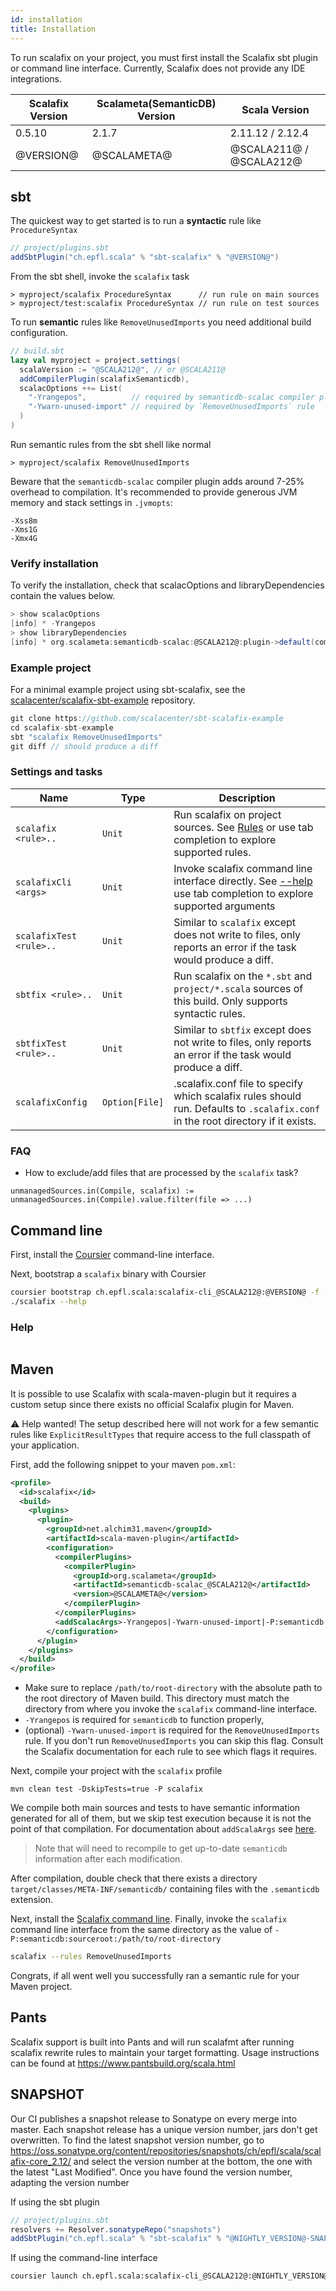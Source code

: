 ```yaml
---
id: installation
title: Installation
---
```


To run scalafix on your project, you must first install the Scalafix sbt plugin
or command line interface. Currently, Scalafix does not provide any IDE
integrations.

| Scalafix Version | Scalameta(SemanticDB) Version | Scala Version           |
| ---------------- | ----------------------------- | ----------------------- |
| 0.5.10           | 2.1.7                         | 2.11.12 / 2.12.4        |
| @VERSION@        | @SCALAMETA@                   | @SCALA211@ / @SCALA212@ |

## sbt

The quickest way to get started is to run a **syntactic** rule like
`ProcedureSyntax`

```scala
// project/plugins.sbt
addSbtPlugin("ch.epfl.scala" % "sbt-scalafix" % "@VERSION@")
```

From the sbt shell, invoke the `scalafix` task

```
> myproject/scalafix ProcedureSyntax      // run rule on main sources
> myproject/test:scalafix ProcedureSyntax // run rule on test sources
```

To run **semantic** rules like `RemoveUnusedImports` you need additional build
configuration.

```scala
// build.sbt
lazy val myproject = project.settings(
  scalaVersion := "@SCALA212@", // or @SCALA211@
  addCompilerPlugin(scalafixSemanticdb),
  scalacOptions ++= List(
    "-Yrangepos",          // required by semanticdb-scalac compiler plugin
    "-Ywarn-unused-import" // required by `RemoveUnusedImports` rule
  )
)
```

Run semantic rules from the sbt shell like normal

```
> myproject/scalafix RemoveUnusedImports
```

Beware that the `semanticdb-scalac` compiler plugin adds around 7-25% overhead
to compilation. It's recommended to provide generous JVM memory and stack
settings in `.jvmopts`:

```
-Xss8m
-Xms1G
-Xmx4G
```

### Verify installation

To verify the installation, check that scalacOptions and libraryDependencies
contain the values below.

```scala
> show scalacOptions
[info] * -Yrangepos
> show libraryDependencies
[info] * org.scalameta:semanticdb-scalac:@SCALA212@:plugin->default(compile)
```

### Example project

For a minimal example project using sbt-scalafix, see the
[scalacenter/scalafix-sbt-example](https://github.com/scalacenter/scalafix-sbt-example)
repository.

```scala
git clone https://github.com/scalacenter/sbt-scalafix-example
cd scalafix-sbt-example
sbt "scalafix RemoveUnusedImports"
git diff // should produce a diff
```

### Settings and tasks

| Name                    | Type           | Description                                                                                                                      |
| ----------------------- | -------------- | -------------------------------------------------------------------------------------------------------------------------------- |
| `scalafix <rule>..`     | `Unit`         | Run scalafix on project sources. See [Rules](rules/overview.md) or use tab completion to explore supported rules.                |
| `scalafixCli <args>`    | `Unit`         | Invoke scalafix command line interface directly. See [--help](#help) use tab completion to explore supported arguments           |
| `scalafixTest <rule>..` | `Unit`         | Similar to `scalafix` except does not write to files, only reports an error if the task would produce a diff.                    |
| `sbtfix <rule>..`       | `Unit`         | Run scalafix on the `*.sbt` and `project/*.scala` sources of this build. Only supports syntactic rules.                          |
| `sbtfixTest <rule>..`   | `Unit`         | Similar to `sbtfix` except does not write to files, only reports an error if the task would produce a diff.                      |
| `scalafixConfig`        | `Option[File]` | .scalafix.conf file to specify which scalafix rules should run. Defaults to `.scalafix.conf` in the root directory if it exists. |

### FAQ

- How to exclude/add files that are processed by the `scalafix` task?

```
unmanagedSources.in(Compile, scalafix) := unmanagedSources.in(Compile).value.filter(file => ...)
```

## Command line

First, install the [Coursier](https://github.com/coursier/coursier#command-line)
command-line interface.

Next, bootstrap a `scalafix` binary with Coursier

```sh
coursier bootstrap ch.epfl.scala:scalafix-cli_@SCALA212@:@VERSION@ -f --main scalafix.cli.Cli -o scalafix
./scalafix --help
```

### Help

```scala mdoc:--help

```

## Maven

It is possible to use Scalafix with scala-maven-plugin but it requires a custom
setup since there exists no official Scalafix plugin for Maven.

⚠️ Help wanted! The setup described here will not work for a few semantic rules
like `ExplicitResultTypes` that require access to the full classpath of your
application.

First, add the following snippet to your maven `pom.xml`:

```xml
<profile>
  <id>scalafix</id>
  <build>
    <plugins>
      <plugin>
        <groupId>net.alchim31.maven</groupId>
        <artifactId>scala-maven-plugin</artifactId>
        <configuration>
          <compilerPlugins>
            <compilerPlugin>
              <groupId>org.scalameta</groupId>
              <artifactId>semanticdb-scalac_@SCALA212@</artifactId>
              <version>@SCALAMETA@</version>
            </compilerPlugin>
          </compilerPlugins>
          <addScalacArgs>-Yrangepos|-Ywarn-unused-import|-P:semanticdb:sourceroot:/path/to/root-directory</addScalacArgs>
        </configuration>
      </plugin>
    </plugins>
  </build>
</profile>
```

- Make sure to replace `/path/to/root-directory` with the absolute path to the
  root directory of Maven build. This directory must match the directory from
  where you invoke the `scalafix` command-line interface.
- `-Yrangepos` is required for `semanticdb` to function properly,
- (optional) `-Ywarn-unused-import` is required for the `RemoveUnusedImports`
  rule. If you don't run `RemoveUnusedImports` you can skip this flag. Consult
  the Scalafix documentation for each rule to see which flags it requires.

Next, compile your project with the `scalafix` profile

```
mvn clean test -DskipTests=true -P scalafix
```

We compile both main sources and tests to have semantic information generated
for all of them, but we skip test execution because it is not the point of that
compilation. For documentation about `addScalaArgs` see
[here](http://davidb.github.io/scala-maven-plugin/help-mojo.html#addScalacArgs).

> Note that will need to recompile to get up-to-date `semanticdb` information
> after each modification.

After compilation, double check that there exists a directory
`target/classes/META-INF/semanticdb/` containing files with the `.semanticdb`
extension.

Next, install the [Scalafix command line](#command-line). Finally, invoke the
`scalafix` command line interface from the same directory as the value of
`-P:semanticdb:sourceroot:/path/to/root-directory`

```sh
scalafix --rules RemoveUnusedImports
```

Congrats, if all went well you successfully ran a semantic rule for your Maven
project.

## Pants

Scalafix support is built into Pants and will run scalafmt after running
scalafix rewrite rules to maintain your target formatting. Usage instructions
can be found at https://www.pantsbuild.org/scala.html

## SNAPSHOT

Our CI publishes a snapshot release to Sonatype on every merge into master. Each
snapshot release has a unique version number, jars don't get overwritten. To
find the latest snapshot version number, go to
<https://oss.sonatype.org/content/repositories/snapshots/ch/epfl/scala/scalafix-core_2.12/>
and select the version number at the bottom, the one with the latest "Last
Modified". Once you have found the version number, adapting the version number

If using the sbt plugin

```scala
// project/plugins.sbt
resolvers += Resolver.sonatypeRepo("snapshots")
addSbtPlugin("ch.epfl.scala" % "sbt-scalafix" % "@NIGHTLY_VERSION@-SNAPSHOT")
```

If using the command-line interface

```sh
coursier launch ch.epfl.scala:scalafix-cli_@SCALA212@:@NIGHTLY_VERSION@-SNAPSHOT -r sonatype:snapshots --main scalafix.cli.Cli -- --help
```
